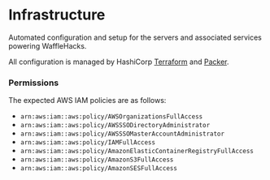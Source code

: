# Infrastructure

Automated configuration and setup for the servers and associated services powering WaffleHacks.

All configuration is managed by HashiCorp [Terraform](https://terraform.io) and [Packer](https://packer.io).


### Permissions

The expected AWS IAM policies are as follows:

- `arn:aws:iam::aws:policy/AWSOrganizationsFullAccess`
- `arn:aws:iam::aws:policy/AWSSSODirectoryAdministrator`
- `arn:aws:iam::aws:policy/AWSSSOMasterAccountAdministrator`
- `arn:aws:iam::aws:policy/IAMFullAccess`
- `arn:aws:iam::aws:policy/AmazonElasticContainerRegistryFullAccess`
- `arn:aws:iam::aws:policy/AmazonS3FullAccess`
- `arn:aws:iam::aws:policy/AmazonSESFullAccess`
